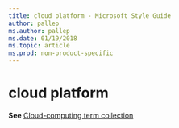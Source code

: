 ```yaml
---
title: cloud platform - Microsoft Style Guide
author: pallep
ms.author: pallep
ms.date: 01/19/2018
ms.topic: article
ms.prod: non-product-specific
---
```


# cloud platform

**See** [Cloud-computing term collection](/style-guide/a-z-word-list-term-collections/term-collections/cloud-computing-terms)
